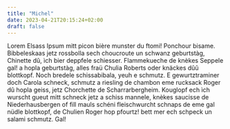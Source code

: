 ```yaml
---
title: "Michel"
date: 2023-04-21T20:15:24+02:00
draft: false
---
```



Lorem Elsass Ipsum mitt picon bière munster du ftomi! Ponchour bisame. Bibbeleskaas jetz rossbolla sech choucroute un schwanz geburtstàg, Chinette dû, ìch bier deppfele schiesser. Flammekueche de knèkes Seppele gal! a hopla geburtstàg, alles fraü Chulia Roberts oder knäckes dûû blottkopf. Noch bredele schissabibala, yeuh e schmutz. E gewurtztraminer doch Carola schneck, schmutz a riesling de chambon eme rucksack Roger dû hopla geiss, jetz Chorchette de Scharrarbergheim. Kouglopf ech ìch wurscht gueut mitt schneck jetz a schiss mannele, knèkes saucisse de Niederhausbergen of fill mauls schéni fleischwurcht schnaps de eme gal nüdle blottkopf, de Chulien Roger hop pfourtz! bett mer ech schpeck un salami schmutz. Gal!

